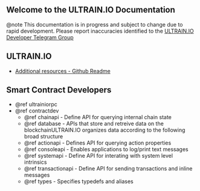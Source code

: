 Welcome to the ULTRAIN.IO Documentation
-----------------------------------

@note This documentation is in progress and subject to change due to rapid development. Please report inaccuracies identified to the [ULTRAIN.IO Developer Telegram Group](https://t.me/joinchat/EaEnSUPktgfoI-XPfMYtcQ)

## ULTRAIN.IO
 - [Additional resources - Github Readme](https://github.com/ULTRAINIO/ultrain#readme)

## Smart Contract Developers
- @ref ultrainiorpc
- @ref contractdev
	- @ref chainapi - Define API for querying internal chain state
	- @ref database - APIs that store and retreive data on the blockchainULTRAIN.IO organizes data according to the following broad structure
	- @ref actionapi - Defines API for querying action properties
	- @ref consoleapi - Enables applications to log/print text messages
	- @ref systemapi - 	Define API for interating with system level intrinsics
	- @ref transactionapi - Define API for sending transactions and inline messages
	- @ref types - Specifies typedefs and aliases
	
	
